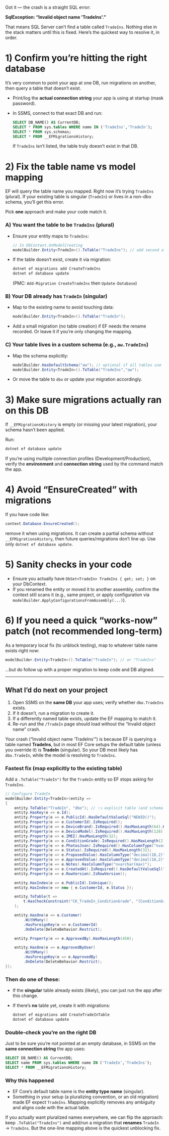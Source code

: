 Got it — the crash is a straight SQL error:

**SqlException: “Invalid object name 'TradeIns'.”**

That means SQL Server can’t find a table called `TradeIns`. Nothing else in the stack matters until this is fixed. Here’s the quickest way to resolve it, in order.

# 1) Confirm you’re hitting the right database

It’s very common to point your app at one DB, run migrations on another, then query a table that doesn’t exist.

* Print/log the **actual connection string** your app is using at startup (mask password).
* In SSMS, connect to that exact DB and run:

  ```sql
  SELECT DB_NAME() AS CurrentDB;
  SELECT * FROM sys.tables WHERE name IN ('TradeIns','TradeIn');
  SELECT * FROM sys.schemas;
  SELECT * FROM __EFMigrationsHistory;
  ```

  If `TradeIns` isn’t listed, the table truly doesn’t exist in that DB.

# 2) Fix the table name vs model mapping

EF will query the table name you mapped. Right now it’s trying `TradeIns` (plural). If your existing table is singular (`TradeIn`) or lives in a non-dbo schema, you’ll get this error.

Pick **one** approach and make your code match it.

### A) You want the table to be `TradeIns` (plural)

* Ensure your entity maps to `TradeIns`:

  ```csharp
  // In DbContext.OnModelCreating
  modelBuilder.Entity<TradeIn>().ToTable("TradeIns"); // add second arg for schema if needed
  ```
* If the table doesn’t exist, create it via migration:

  ```bash
  dotnet ef migrations add CreateTradeIns
  dotnet ef database update
  ```

  (PMC: `Add-Migration CreateTradeIns` then `Update-Database`)

### B) Your DB already has `TradeIn` (singular)

* Map to the existing name to avoid touching data:

  ```csharp
  modelBuilder.Entity<TradeIn>().ToTable("TradeIn");
  ```
* Add a small migration (no table creation) if EF needs the rename recorded. Or leave it if you’re only changing the mapping.

### C) Your table lives in a custom schema (e.g., `aw.TradeIns`)

* Map the schema explicitly:

  ```csharp
  modelBuilder.HasDefaultSchema("aw"); // optional if all tables use 'aw'
  modelBuilder.Entity<TradeIn>().ToTable("TradeIns","aw");
  ```
* Or move the table to `dbo` or update your migration accordingly.

# 3) Make sure migrations actually ran on this DB

If `__EFMigrationsHistory` is empty (or missing your latest migration), your schema hasn’t been applied.

Run:

```bash
dotnet ef database update
```

If you’re using multiple connection profiles (Development/Production), verify the **environment** and **connection string** used by the command match the app.

# 4) Avoid “EnsureCreated” with migrations

If you have code like:

```csharp
context.Database.EnsureCreated();
```

remove it when using migrations. It can create a partial schema without `__EFMigrationsHistory`, then future queries/migrations don’t line up. Use only `dotnet ef database update`.

# 5) Sanity checks in your code

* Ensure you actually have `DbSet<TradeIn> TradeIns { get; set; }` on your DbContext.
* If you renamed the entity or moved it to another assembly, confirm the context still scans it (e.g., same project, or apply configuration via `modelBuilder.ApplyConfigurationsFromAssembly(...)`).

# 6) If you need a quick “works-now” patch (not recommended long-term)

As a temporary local fix (to unblock testing), map to whatever table name exists right now:

```csharp
modelBuilder.Entity<TradeIn>().ToTable("TradeIn"); // or "TradeIns"
```

…but do follow up with a proper migration to keep code and DB aligned.

---

## What I’d do next on your project

1. Open SSMS on the **same DB** your app uses; verify whether `dbo.TradeIns` exists.
2. If it doesn’t, run a migration to create it.
3. If a differently named table exists, update the EF mapping to match it.
4. Re-run and the `/TradeIn` page should load without the “Invalid object name” crash.




 Your crash (“Invalid object name ‘TradeIns’”) is because EF is querying a table named **TradeIns**, but in most EF Core setups the default table (unless you override it) is **TradeIn** (singular). So your DB most likely has `dbo.TradeIn`, while the model is resolving to `TradeIns`.

### Fastest fix (map explicitly to the existing table)

Add a `.ToTable("TradeIn")` for the `TradeIn` entity so EF stops asking for `TradeIns`.

```csharp
// Configure TradeIn
modelBuilder.Entity<TradeIn>(entity =>
{
    entity.ToTable("TradeIn", "dbo"); // 👈 explicit table (and schema if dbo)
    entity.HasKey(e => e.Id);
    entity.Property(e => e.PublicId).HasDefaultValueSql("NEWID()");
    entity.Property(e => e.CustomerId).IsRequired();
    entity.Property(e => e.DeviceBrand).IsRequired().HasMaxLength(64).HasDefaultValue("Apple");
    entity.Property(e => e.DeviceModel).IsRequired().HasMaxLength(128);
    entity.Property(e => e.IMEI).HasMaxLength(32);
    entity.Property(e => e.ConditionGrade).IsRequired().HasMaxLength(2);
    entity.Property(e => e.PhotosJson).IsRequired().HasColumnType("nvarchar(max)");
    entity.Property(e => e.Status).IsRequired().HasMaxLength(32);
    entity.Property(e => e.ProposedValue).HasColumnType("decimal(18,2)");
    entity.Property(e => e.ApprovedValue).HasColumnType("decimal(18,2)");
    entity.Property(e => e.Notes).HasColumnType("nvarchar(max)");
    entity.Property(e => e.CreatedAt).IsRequired().HasDefaultValueSql("SYSUTCDATETIME()");
    entity.Property(e => e.RowVersion).IsRowVersion();

    entity.HasIndex(e => e.PublicId).IsUnique();
    entity.HasIndex(e => new { e.CustomerId, e.Status });

    entity.ToTable(t =>
        t.HasCheckConstraint("CK_TradeIn_ConditionGrade", "[ConditionGrade] IN ('A','B','C','D')")
    );

    entity.HasOne(e => e.Customer)
        .WithMany()
        .HasForeignKey(e => e.CustomerId)
        .OnDelete(DeleteBehavior.Restrict);

    entity.Property(e => e.ApprovedBy).HasMaxLength(450);

    entity.HasOne(e => e.ApprovedByUser)
        .WithMany()
        .HasForeignKey(e => e.ApprovedBy)
        .OnDelete(DeleteBehavior.Restrict);
});
```

### Then do one of these:

* If the **singular** table already exists (likely), you can just run the app after this change.
* If there’s **no** table yet, create it with migrations:

  ```bash
  dotnet ef migrations add CreateTradeInTable
  dotnet ef database update
  ```

### Double-check you’re on the right DB

Just to be sure you’re not pointed at an empty database, in SSMS on the **same connection string** the app uses:

```sql
SELECT DB_NAME() AS CurrentDB;
SELECT name FROM sys.tables WHERE name IN ('TradeIn','TradeIns');
SELECT * FROM __EFMigrationsHistory;
```

### Why this happened

* EF Core’s default table name is the **entity type name** (singular).
* Something in your setup (a pluralizing convention, or an old migration) made EF expect `TradeIns`. Mapping explicitly removes any ambiguity and aligns code with the actual table.

If you actually want pluralized names everywhere, we can flip the approach: keep `.ToTable("TradeIns")` and add/run a migration that **renames** `TradeIn` → `TradeIns`. But the one-line mapping above is the quickest unblocking fix.
